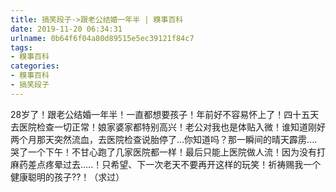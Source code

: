 ```yaml
---
title: 搞笑段子->跟老公结婚一年半 | 糗事百科
date: 2019-11-20 06:34:31
urlname: 0b64f6f04a80d89515e5ec39121f84c7
tags: 
- 糗事百科
categories:
- 糗事百科
- 搞笑段子
---
```

28岁了！跟老公结婚一年半！一直都想要孩子！年前好不容易怀上了！四十五天去医院检查一切正常！娘家婆家都特别高兴！老公对我也是体贴入微！谁知道刚好两个月那天突然流血，去医院检查说胎停了...你知道吗？那一瞬间的晴天霹雳....哭了一个下午！不甘心跑了几家医院都一样！最后只能上医院做人流！因为没有打麻药差点疼晕过去.....！只希望、下一次老天不要再开这样的玩笑！祈祷赐我一个健康聪明的孩子??！（求过）


